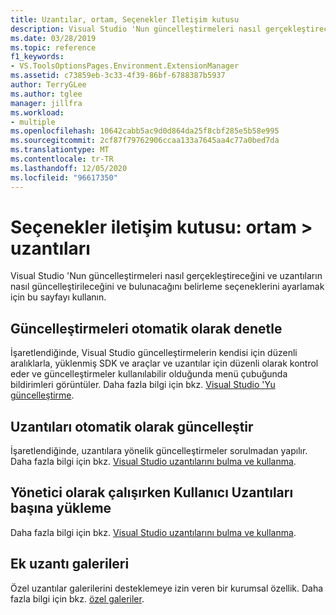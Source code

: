 ```yaml
---
title: Uzantılar, ortam, Seçenekler Iletişim kutusu
description: Visual Studio 'Nun güncelleştirmeleri nasıl gerçekleştireceğini ve uzantıların nasıl güncelleştirileceğini ve keşfedildiğini belirleme seçeneklerini ayarlamak için ortam bölümünde uzantılar sayfasını nasıl kullanacağınızı öğrenin.
ms.date: 03/28/2019
ms.topic: reference
f1_keywords:
- VS.ToolsOptionsPages.Environment.ExtensionManager
ms.assetid: c73859eb-3c33-4f39-86bf-6788387b5937
author: TerryGLee
ms.author: tglee
manager: jillfra
ms.workload:
- multiple
ms.openlocfilehash: 10642cabb5ac9d0d864da25f8cbf285e5b58e995
ms.sourcegitcommit: 2cf87f79762906ccaa133a7645aa4c77a0bed7da
ms.translationtype: MT
ms.contentlocale: tr-TR
ms.lasthandoff: 12/05/2020
ms.locfileid: "96617350"
---
```

# <a name="options-dialog-box-environment--extensions"></a>Seçenekler iletişim kutusu: ortam \> uzantıları

Visual Studio 'Nun güncelleştirmeleri nasıl gerçekleştireceğini ve uzantıların nasıl güncelleştirileceğini ve bulunacağını belirleme seçeneklerini ayarlamak için bu sayfayı kullanın.

## <a name="automatically-check-for-updates"></a>Güncelleştirmeleri otomatik olarak denetle

İşaretlendiğinde, Visual Studio güncelleştirmelerin kendisi için düzenli aralıklarla, yüklenmiş SDK ve araçlar ve uzantılar için düzenli olarak kontrol eder ve güncelleştirmeler kullanılabilir olduğunda menü çubuğunda bildirimleri görüntüler. Daha fazla bilgi için bkz. [Visual Studio 'Yu güncelleştirme](../../install/update-visual-studio.md).

## <a name="automatically-update-extensions"></a>Uzantıları otomatik olarak güncelleştir

İşaretlendiğinde, uzantılara yönelik güncelleştirmeler sorulmadan yapılır. Daha fazla bilgi için bkz. [Visual Studio uzantılarını bulma ve kullanma](../../ide/finding-and-using-visual-studio-extensions.md).

## <a name="load-per-user-extensions-when-running-as-administrator"></a>Yönetici olarak çalışırken Kullanıcı Uzantıları başına yükleme

Daha fazla bilgi için bkz. [Visual Studio uzantılarını bulma ve kullanma](../../ide/finding-and-using-visual-studio-extensions.md).

## <a name="additional-extension-galleries"></a>Ek uzantı galerileri

Özel uzantılar galerilerini desteklemeye izin veren bir kurumsal özellik. Daha fazla bilgi için bkz. [özel galeriler](../../extensibility/private-galleries.md).
